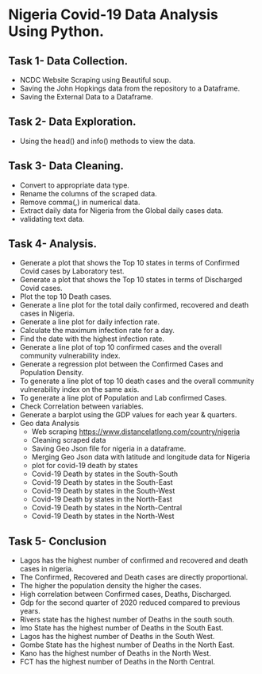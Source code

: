 # Nigeria Covid-19 Data Analysis Using Python.
## Task 1- Data Collection.
 - NCDC Website Scraping using Beautiful soup.
 - Saving the John Hopkings data from the repository to a Dataframe.
 - Saving the External Data to a Dataframe.
## Task 2- Data Exploration.
 - Using the head() and info() methods to view the data.
## Task 3- Data Cleaning.
 - Convert to appropriate data type.
 - Rename the columns of the scraped data.
 - Remove comma(,) in numerical data.
 - Extract daily data for Nigeria from the Global daily cases data.
 - validating text data.
## Task 4- Analysis.
 - Generate a plot that shows the Top 10 states in terms of Confirmed Covid cases by Laboratory test.
 - Generate a plot that shows the Top 10 states in terms of Discharged Covid cases.
 - Plot the top 10 Death cases.
 - Generate a line plot for the total daily confirmed, recovered and death cases in Nigeria.
 - Generate a line plot for daily infection rate.
 - Calculate the maximum infection rate for a day.
 - Find the date with the highest infection rate.
 - Generate a line plot of top 10 confirmed cases and the overall community vulnerability index.
 - Generate a regression plot between the Confirmed Cases and Population Density.
 - To generate a line plot of top 10 death cases and the overall community vulnerability index on the same axis.
 - To generate a line plot of Population and Lab confirmed Cases.
 - Check Correlation between variables.
 - Generate a barplot using the GDP values for each year & quarters.
 - Geo data Analysis
   - Web scraping https://www.distancelatlong.com/country/nigeria
   - Cleaning scraped data
   - Saving Geo Json file for nigeria in a dataframe.
   - Merging Geo Json data with latitude and longitude data for Nigeria
   - plot for covid-19 death by states
   - Covid-19 Death by states in the South-South
   - Covid-19 Death by states in the South-East
   - Covid-19 Death by states in the South-West
   - Covid-19 Death by states in the North-East
   - Covid-19 Death by states in the North-Central
   - Covid-19 Death by states in the North-West
## Task 5- Conclusion
   - Lagos has the highest number of confirmed and recovered and death cases in nigeria.
   - The Confirmed, Recovered and Death cases are directly proportional.
   - The higher the population density the higher the cases.
   - High correlation between Confirmed cases, Deaths, Discharged.
   - Gdp for the second quarter of 2020 reduced compared to previous years.
   - Rivers state has the highest number of Deaths in the south south.
   - Imo State has the highest number of Deaths in the South East.
   - Lagos has the highest number of Deaths in the South West.
   - Gombe State has the highest number of Deaths in the North East.
   - Kano has the highest number of Deaths in the North West.
   - FCT has the highest number of Deaths in the North Central.
